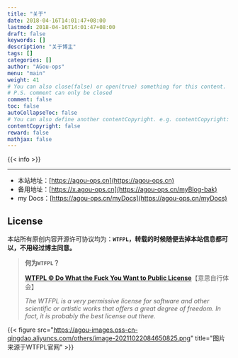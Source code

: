 ```yaml
---
title: "关于"
date: 2018-04-16T14:01:47+08:00
lastmod: 2018-04-16T14:01:47+08:00
draft: false
keywords: []
description: "关于博主"
tags: []
categories: []
author: "AGou-ops"
menu: "main"
weight: 41
# You can also close(false) or open(true) something for this content.
# P.S. comment can only be closed
comment: false
toc: false
autoCollapseToc: false
# You can also define another contentCopyright. e.g. contentCopyright: "This is another copyright."
contentCopyright: false
reward: false
mathjax: false
---
```


{{< info >}}

---

* 本站地址：[https://agou-ops.cn](https://agou-ops.cn)  
* 备用地址：[https://x.agou-ops.cn](https://agou-ops.cn/myBlog-bak)  
* my Docs：[https://agou-ops.cn/myDocs](https://agou-ops.cn/myDocs)

## License

本站所有原创内容开源许可协议均为：**`WTFPL`，转载的时候随便去掉本站信息都可以，不用经过博主同意。**

> **何为`WTFPL`？**
>
> **[WTFPL © Do What the Fuck You Want to Public License](http://www.wtfpl.net/)**【意思自行体会】
>
> *The WTFPL is a very permissive license for software and other scientific or artistic works that offers a great degree of freedom. In fact, it is probably the best license out there.*

{{< figure src="https://agou-images.oss-cn-qingdao.aliyuncs.com/others/image-20211022084650825.png" title="图片来源于WTFPL官网" >}}